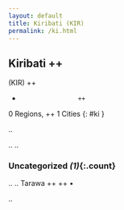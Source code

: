 ```yaml
---
layout: default
title: Kiribati (KIR)
permalink: /ki.html
---
```



## Kiribati   ++
(KIR)  ++
-                     ++
0 Regions, ++
1 Cities
{: #ki }

.. 




.. 
.. 


### Uncategorized _(1)_{:.count}


..
..
Tarawa  ++
 ++
•




.. 
 
